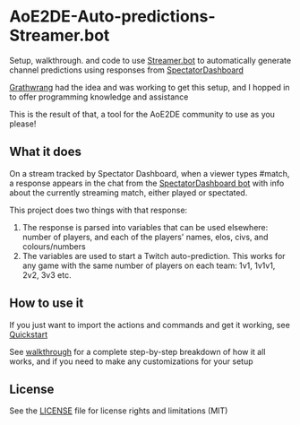 # AoE2DE-Auto-predictions-Streamer.bot
Setup, walkthrough. and code to use [Streamer.bot](https://streamer.bot/) to automatically generate channel predictions using responses from [SpectatorDashboard](https://aoe2recs.com/)

[Grathwrang](https://www.twitch.tv/grathwrang "Grathwrang") had the idea and was working to get this setup, and I hopped in to offer programming knowledge and assistance

This is the result of that, a tool for the AoE2DE community to use as you please!

## What it does

On a stream tracked by Spectator Dashboard, when a viewer types #match, a response appears in the chat from the [SpectatorDashboard bot](https://www.twitch.tv/spectatordashboard "SpectatorDashboard") with info about the currently streaming match, either played or spectated.

This project does two things with that response:
1. The response is parsed into variables that can be used elsewhere: number of players, and each of the players' names, elos, civs, and colours/numbers
2. The variables are used to start a Twitch auto-prediction. This works for any game with the same number of players on each team: 1v1, 1v1v1, 2v2, 3v3 etc.

## How to use it

If you just want to import the actions and commands and get it working, see [Quickstart](./Quickstart.md)

See [walkthrough](./walkthrough) for a complete step-by-step breakdown of how it all works, and if you need to make any customizations for your setup

## License

See the [LICENSE](LICENSE.txt) file for license rights and limitations (MIT)